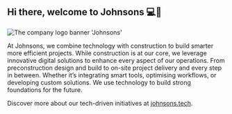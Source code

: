 ## Hi there, welcome to Johnsons 💻🥳

![The company logo banner 'Johnsons'](https://github.com/user-attachments/assets/089f9248-cc2f-47ec-81aa-ab20206ca4cb)

At Johnsons, we combine technology with construction to build smarter more efficient projects. While construction is at our core, we leverage innovative digital solutions to enhance every aspect of our operations. From preconstruction design and build to on-site project delivery and every step in between. Whether it’s integrating smart tools, optimising workflows, or developing custom solutions. We use technology to build strong foundations for the future.

Discover more about our tech-driven initiatives at [johnsons.tech](https://johnsons.tech).
